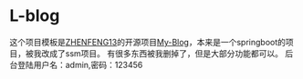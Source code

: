 # L-blog
  这个项目模板是[ZHENFENG13](https://github.com/ZHENFENG13)的开源项目[My-Blog](https://github.com/ZHENFENG13/My-Blog)，本来是一个springboot的项目，被我改成了ssm项目。
  有很多东西被我删掉了，但是大部分功能都可以。
  后台登陆用户名：admin,密码：123456
